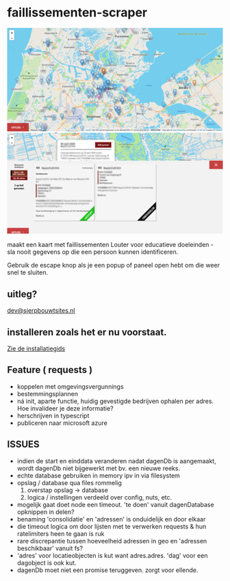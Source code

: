 # faillissementen-scraper

![alt voorbeeld-van-app](app-voorbeeld.gif)
![alt voorbeeld-van-app](app-voorbeeld-2.gif)

maakt een kaart met faillissementen
Louter voor educatieve doeleinden - sla nooit gegevens op die een persoon kunnen identificeren.

Gebruik de escape knop als je een popup of paneel open hebt om die weer snel te sluiten.

## uitleg?

dev@sjerpbouwtsites.nl

## installeren zoals het er nu voorstaat.

[Zie de installatiegids](INSTALL.md)

## Feature ( requests )

- koppelen met omgevingsvergunnings
- bestemmingsplannen
- ná init, aparte functie, huidig gevestigde bedrijven ophalen per adres. Hoe invalideer je deze informatie?
- herschrijven in typescript
- publiceren naar microsoft azure

## ISSUES

- indien de start en einddata veranderen nadat dagenDb is aangemaakt, wordt dagenDb niet bijgewerkt met bv. een nieuwe reeks.
- echte database gebruiken in memory ipv in via filesystem
- opslag / database qua files rommelig
  1. overstap opslag -> database
  2. logica / instellingen verdeeld over config, nuts, etc.
- mogelijk gaat doet node een timeout. 'te doen' vanuit dagenDatabase opknippen in delen?
- benaming 'consolidatie' en 'adressen' is onduidelijk en door elkaar
- die timeout logica om door lijsten met te verwerken requests & hun ratelimiters heen te gaan is ruk
- rare discrepantie tussen hoeveelheid adressen in geo en 'adressen beschikbaar' vanuit fs?
- 'adres' voor locatieobjecten is kut want adres.adres. 'dag' voor een dagobject is ook kut.
- dagenDb moet niet een promise teruggeven. zorgt voor ellende.
